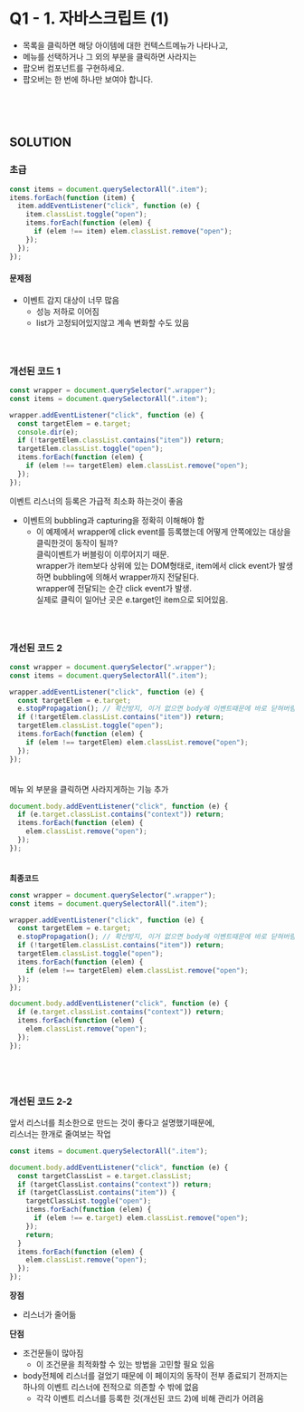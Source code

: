 # Q1 - 1. 자바스크립트 (1)
- 목록을 클릭하면 해당 아이템에 대한 컨텍스트메뉴가 나타나고,
- 메뉴를 선택하거나 그 외의 부분을 클릭하면 사라지는
- 팝오버 컴포넌트를 구현하세요.
- 팝오버는 한 번에 하나만 보여야 합니다.  
　  
　  
　  
## SOLUTION

### 초급
```javascript
const items = document.querySelectorAll(".item");
items.forEach(function (item) {
  item.addEventListener("click", function (e) {
    item.classList.toggle("open");
    items.forEach(function (elem) {
      if (elem !== item) elem.classList.remove("open");
    });
  });
});
```
#### 문제점
- 이벤트 감지 대상이 너무 많음
    - 성능 저하로 이어짐
    - list가 고정되어있지않고 계속 변화할 수도 있음  
　  
　  
### 개선된 코드 1
```javascript
const wrapper = document.querySelector(".wrapper");
const items = document.querySelectorAll(".item");

wrapper.addEventListener("click", function (e) {
  const targetElem = e.target;
  console.dir(e);
  if (!targetElem.classList.contains("item")) return;
  targetElem.classList.toggle("open");
  items.forEach(function (elem) {
    if (elem !== targetElem) elem.classList.remove("open");
  });
});
```  
이벤트 리스너의 등록은 가급적 최소화 하는것이 좋음
  - 이벤트의 bubbling과 capturing을 정확히 이해해야 함
      - 이 예제에서 wrapper에 click event를 등록했는데 어떻게 안쪽에있는 대상을 클릭한것이 동작이 될까?  
      클릭이벤트가 버블링이 이루어지기 때문.  
      wrapper가 item보다 상위에 있는 DOM형태로, item에서 click event가 발생하면 bubbling에 의해서 wrapper까지 전달된다.  
      wrapper에 전달되는 순간 click event가 발생.  
      실제로 클릭이 일어난 곳은 e.target인 item으로 되어있음.  
　  
　  
### 개선된 코드 2
```javascript
const wrapper = document.querySelector(".wrapper");
const items = document.querySelectorAll(".item");

wrapper.addEventListener("click", function (e) {
  const targetElem = e.target;
  e.stopPropagation(); // 확산방지, 이거 없으면 body에 이벤트때문에 바로 닫혀버림
  if (!targetElem.classList.contains("item")) return;
  targetElem.classList.toggle("open");
  items.forEach(function (elem) {
    if (elem !== targetElem) elem.classList.remove("open");
  });
});
```  
　  
메뉴 외 부분을 클릭하면 사라지게하는 기능 추가
```javascript
document.body.addEventListener("click", function (e) {
  if (e.target.classList.contains("context")) return;
  items.forEach(function (elem) {
    elem.classList.remove("open");
  });
});
```  
　  
**최종코드**
```javascript
const wrapper = document.querySelector(".wrapper");
const items = document.querySelectorAll(".item");

wrapper.addEventListener("click", function (e) {
  const targetElem = e.target;
  e.stopPropagation(); // 확산방지, 이거 없으면 body에 이벤트때문에 바로 닫혀버림
  if (!targetElem.classList.contains("item")) return;
  targetElem.classList.toggle("open");
  items.forEach(function (elem) {
    if (elem !== targetElem) elem.classList.remove("open");
  });
});

document.body.addEventListener("click", function (e) {
  if (e.target.classList.contains("context")) return;
  items.forEach(function (elem) {
    elem.classList.remove("open");
  });
});
```  
　  
　  
### 개선된 코드 2-2
앞서 리스너를 최소한으로 만드는 것이 좋다고 설명했기때문에,   
리스너는 한개로 줄여보는 작업
```javascript
const items = document.querySelectorAll(".item");

document.body.addEventListener("click", function (e) {
  const targetClassList = e.target.classList;
  if (targetClassList.contains("context")) return;
  if (targetClassList.contains("item")) {
    targetClassList.toggle("open");
    items.forEach(function (elem) {
      if (elem !== e.target) elem.classList.remove("open");
    });
    return;
  }
  items.forEach(function (elem) {
    elem.classList.remove("open");
  });
});
```
**장점**
- 리스너가 줄어듦  
  
**단점**
- 조건문들이 많아짐
    - 이 조건문을 최적화할 수 있는 방법을 고민할 필요 있음 
- body전체에 리스너를 걸었기 때문에 이 페이지의 동작이 전부 종료되기 전까지는 하나의 이벤트 리스너에 전적으로 의존할 수 밖에 없음
    - 각각 이벤트 리스너를 등록한 것(개선된 코드 2)에 비해 관리가 어려움
    




    


